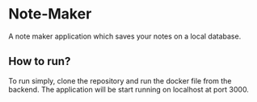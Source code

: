 # Note-Maker
A note maker application which saves your notes on a local database. 

## How to run? 
To run simply, clone the repository and run the docker file from the backend. The application will be start running on localhost at port 3000. 
